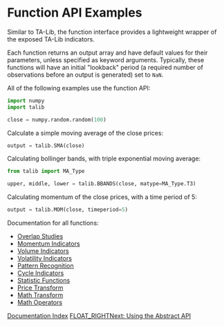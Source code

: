 # Function API Examples

Similar to TA-Lib, the function interface provides a lightweight wrapper of
the exposed TA-Lib indicators.

Each function returns an output array and have default values for their
parameters, unless specified as keyword arguments. Typically, these functions
will have an initial "lookback" period (a required number of observations
before an output is generated) set to ``NaN``.

All of the following examples use the function API:

```python
import numpy
import talib

close = numpy.random.random(100)
```

Calculate a simple moving average of the close prices:

```python
output = talib.SMA(close)
```

Calculating bollinger bands, with triple exponential moving average:

```python
from talib import MA_Type

upper, middle, lower = talib.BBANDS(close, matype=MA_Type.T3)
```

Calculating momentum of the close prices, with a time period of 5:

```python
output = talib.MOM(close, timeperiod=5)
```

Documentation for all functions:

* [Overlap Studies](func_groups/overlap_studies.md)
* [Momentum Indicators](func_groups/momentum_indicators.md)
* [Volume Indicators](func_groups/volume_indicators.md)
* [Volatility Indicators](func_groups/volatility_indicators.md)
* [Pattern Recognition](func_groups/pattern_recognition.md)
* [Cycle Indicators](func_groups/cycle_indicators.md)
* [Statistic Functions](func_groups/statistic_functions.md)
* [Price Transform](func_groups/price_transform.md)
* [Math Transform](func_groups/math_transform.md)
* [Math Operators](func_groups/math_operators.md)

[Documentation Index](doc_index.html)
[FLOAT_RIGHTNext: Using the Abstract API](abstract.md)
